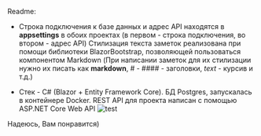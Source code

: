 Readme:

- Строка подключения к базе данных и адрес API находятся в **appsettings** в обоих проектах (в первом - строка подключения, во втором - адрес API)
Стилизация текста заметок реализована при помощи библиотеки BlazorBootstrap, позволяющей пользоваться компонентом Markdown 
(При написании заметок для их стилизации нужно их писать как **markdown**, # - #### - заголовки, *text* - курсив и т.д.)

- Стек - C# (Blazor + Entity Framework Core). БД Postgres, запускалась в контейнере Docker. 
REST API для проекта написан с помощью ASP.NET Core Web API
![test](https://github.com/proshichew/notes_severstal/edit/master/proshichew_project.gif)

Надеюсь, Вам понравится)
